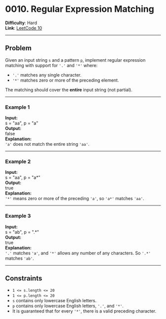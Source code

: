 # 0010. Regular Expression Matching

**Difficulty**: Hard  
**Link**: [LeetCode 10](https://leetcode.com/problems/regular-expression-matching)

---

## Problem

Given an input string `s` and a pattern `p`, implement regular expression matching with support for `'.'` and `'*'` where:

- `'.'` matches any single character.
- `'*'` matches zero or more of the preceding element.

The matching should cover the **entire** input string (not partial).

---

### Example 1

**Input:**  
    s = "aa", p = "a"  
**Output:**  
    false  
**Explanation:**  
    `'a'` does not match the entire string `'aa'`.

---

### Example 2

**Input:**  
    s = "aa", p = "a*"  
**Output:**  
    true  
**Explanation:**  
    `'*'` means zero or more of the preceding `'a'`, so `'a*'` matches `'aa'`.

---

### Example 3

**Input:**  
    s = "ab", p = ".*"  
**Output:**  
    true  
**Explanation:**  
    `'.'` matches `'a'`, and `'*'` allows any number of any characters. So `'.*'` matches `'ab'`.

---

## Constraints

- `1 <= s.length <= 20`
- `1 <= p.length <= 20`
- `s` contains only lowercase English letters.
- `p` contains only lowercase English letters, `'.'`, and `'*'`.
- It is guaranteed that for every `'*'`, there is a valid preceding character.


